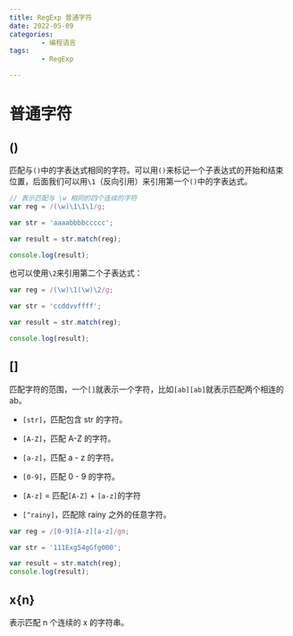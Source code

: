 ```yaml
---
title: RegExp 普通字符
date: 2022-05-09
categories:
        - 编程语言
tags:
        - RegExp

---
```


# 普通字符

## ()

匹配与`()`中的字表达式相同的字符。可以用`()`来标记一个子表达式的开始和结束位置，后面我们可以用`\1`（反向引用）来引用第一个`()`中的字表达式。

```js
// 表示匹配与 \w 相同的四个连续的字符
var reg = /(\w)\1\1\1/g;

var str = 'aaaabbbbccccc';

var result = str.match(reg);

console.log(result);
```

也可以使用`\2`来引用第二个子表达式：

```js
var reg = /(\w)\1(\w)\2/g;

var str = 'ccddvvffff';

var result = str.match(reg);

console.log(result);
```

## []

匹配字符的范围，一个`[]`就表示一个字符，比如`[ab][ab]`就表示匹配两个相连的 ab。

- `[str]`，匹配包含 str 的字符。
- `[A-Z]`，匹配 A-Z 的字符。

- `[a-z]`，匹配 a - z 的字符。

- `[0-9]`，匹配 0 - 9 的字符。
- `[A-z]` = 匹配`[A-Z]` + `[a-z]`的字符

- `[^rainy]`，匹配除 rainy 之外的任意字符。

```js
var reg = /[0-9][A-z][a-z]/gm;

var str = '111Exg54gGfg000';

var result = str.match(reg);
console.log(result);
```

## x{n}

表示匹配 n 个连续的 x 的字符串。
